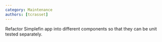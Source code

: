 ```yaml
---
category: Maintenance
authors: [tcrasset]
---
```


Refactor Simplefin app into different components so that they can be unit tested separately.
